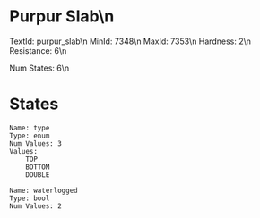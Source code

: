 # Purpur Slab\n
TextId: purpur_slab\n
MinId: 7348\n
MaxId: 7353\n
Hardness: 2\n
Resistance: 6\n

Num States: 6\n
# States
```
Name: type
Type: enum
Num Values: 3
Values:
    TOP
    BOTTOM
    DOUBLE

Name: waterlogged
Type: bool
Num Values: 2
```